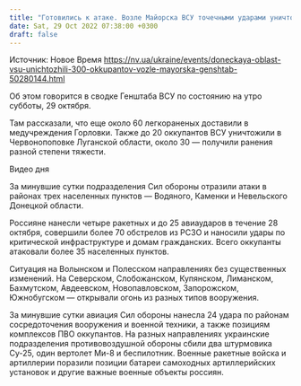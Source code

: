 ```yaml
---
title: "Готовились к атаке. Возле Майорска ВСУ точечными ударами уничтожили около 300 россиян — Генштаб"
date: Sat, 29 Oct 2022 07:38:00 +0300
draft: false
---
```

Источник: Новое Время https://nv.ua/ukraine/events/doneckaya-oblast-vsu-unichtozhili-300-okkupantov-vozle-mayorska-genshtab-50280144.html


Об этом говорится в сводке Генштаба ВСУ по состоянию на утро субботы, 29 октября.

 Там рассказали, что еще около 60 легкораненых доставили в медучреждения Горловки. Также до 20 оккупантов ВСУ уничтожили в Червонопоповке Луганской области, около 30 — получили ранения разной степени тяжести.

 Видео дня   

За минувшие сутки подразделения Сил обороны отразили атаки в районах трех населенных пунктов — Водяного, Каменки и Невельского Донецкой области.

Россияне нанесли четыре ракетных и до 25 авиаударов в течение 28 октября, совершили более 70 обстрелов из РСЗО и наносили удары по критической инфраструктуре и домам гражданских. Всего оккупанты атаковали более 35 населенных пунктов.

Ситуация на Волынском и Полесском направлениях без существенных изменений. На Северском, Слобожанском, Купянском, Лиманском, Бахмутском, Авдеевском, Новопавловском, Запорожском, Южнобугском — открывали огонь из разных типов вооружения.

За минувшие сутки авиация Сил обороны нанесла 24 удара по районам сосредоточения вооружения и военной техники, а также позициям комплексов ПВО оккупантов. На разных направлениях украинские подразделения противовоздушной обороны сбили два штурмовика Су-25, один вертолет Ми-8 и беспилотник. Военные ракетные войска и артиллерии поразили позиции батареи самоходных артиллерийских установок и другие важные военные объекты россиян.
